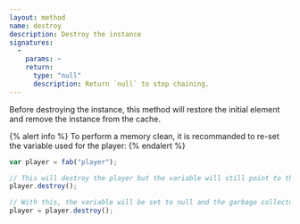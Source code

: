 ```yaml
---
layout: method
name: destroy
description: Destroy the instance
signatures:
  -
    params: ~
    return:
      type: "null"
      description: Return `null` to stop chaining.
---
```


Before destroying the instance, this method will restore the initial element and remove the instance from the cache.

{% alert info %}
To perform a memory clean, it is recommanded to re-set the variable used for the player:
{% endalert %}

```js
var player = fab("player");

// This will destroy the player but the variable will still point to the object
player.destroy();

// With this, the variable will be set to null and the garbage collector will correctly clean the player
player = player.destroy();
```